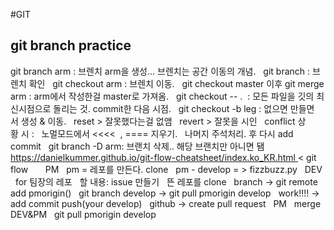 #GIT

## git branch practice


git branch arm : 브렌치 arm을 생성... 브렌치는 공간 이동의 개념.
 
git branch : 브렌치 확인
 
git checkout arm : 브렌치 이동.
 
git checkout master 이후 git merge arm : arm에서 작성한걸 master로 가져옴.
 
git checkout -- .  : 모든 파일을 깃의 최신시점으로 돌리는 것. commit한 다음 시점.
 
git checkout -b leg : 없으면 만들면서 생성 & 이동.
 
reset > 잘못했다는걸 없앰
 
revert > 잘못을 시인
 
conflict 상황 시 :
 
노멀모드에서 <<<<  , ==== 지우기.
 
나머지 주석처리. 후 다시 add commit
 
git branch -D arm: 브랜치 삭제.. 해당 브랜치만 아니면 됌
 
https://danielkummer.github.io/git-flow-cheatsheet/index.ko_KR.html < git flow
 
 
 
PM
 
pm = 레포를 만든다. clone
 
pm - develop = > fizzbuzz.py
 
DEV
 
for 팀장의 레포
 
할 내용: issue 만들기
 
뜬 레포를 clone
 
branch -> git remote add pmorigin()
 
git branch develop -> git pull pmorigin develop
 
work!!!! -> add commit push(your develop)
 
github -> create pull request
 
PM
 
merge
 
DEV&PM
 
git pull pmorigin develop
